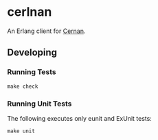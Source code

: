 # cerlnan

An Erlang client for [Cernan](https://github.com/postmates/cernan).

## Developing

### Running Tests

```
make check
```

### Running Unit Tests

The following executes only eunit and ExUnit tests:

```
make unit
```
